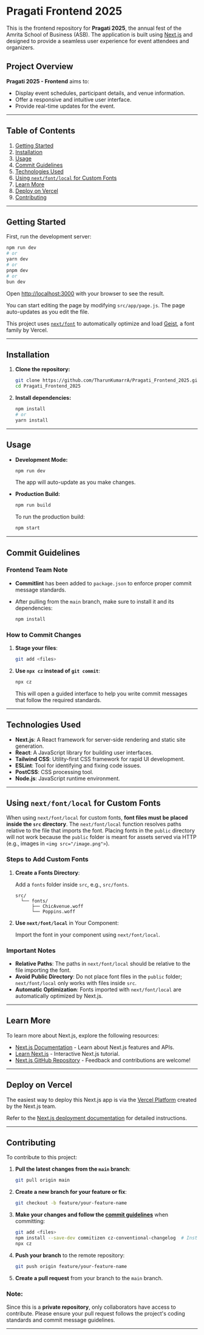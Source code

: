 # Pragati Frontend 2025

This is the frontend repository for **Pragati 2025**, the annual fest of the Amrita School of Business (ASB). The application is built using [Next.js](https://nextjs.org) and designed to provide a seamless user experience for event attendees and organizers.

## Project Overview

**Pragati 2025 - Frontend** aims to:

- Display event schedules, participant details, and venue information.
- Offer a responsive and intuitive user interface.
- Provide real-time updates for the event.

---

## Table of Contents

1. [Getting Started](#getting-started)
2. [Installation](#installation)
3. [Usage](#usage)
4. [Commit Guidelines](#commit-guidelines)
5. [Technologies Used](#technologies-used)
6. [Using `next/font/local` for Custom Fonts](#using-nextfontlocal-for-custom-fonts)
7. [Learn More](#learn-more)
8. [Deploy on Vercel](#deploy-on-vercel)
9. [Contributing](#contributing)

---

## Getting Started

First, run the development server:

```bash
npm run dev
# or
yarn dev
# or
pnpm dev
# or
bun dev
```

Open [http://localhost:3000](http://localhost:3000) with your browser to see the result.

You can start editing the page by modifying `src/app/page.js`. The page auto-updates as you edit the file.

This project uses [`next/font`](https://nextjs.org/docs/app/building-your-application/optimizing/fonts) to automatically optimize and load [Geist](https://vercel.com/font), a font family by Vercel.

---

## Installation

1. **Clone the repository:**
   
   ```bash
   git clone https://github.com/TharunKumarrA/Pragati_Frontend_2025.git
   cd Pragati_Frontend_2025
   ```

2. **Install dependencies:**
   
   ```bash
   npm install
   # or
   yarn install
   ```

---

## Usage

- **Development Mode:**
  
  ```bash
  npm run dev
  ```
  
  The app will auto-update as you make changes.

- **Production Build:**
  
  ```bash
  npm run build
  ```
  
  To run the production build:
  
  ```bash
  npm start
  ```

---

## Commit Guidelines

### Frontend Team Note

- **Commitlint** has been added to `package.json` to enforce proper commit message standards.

- After pulling from the `main` branch, make sure to install it and its dependencies:
  
  ```bash
  npm install
  ```

### How to Commit Changes

1. **Stage your files**:
   
   ```bash
   git add <files>
   ```

2. **Use `npx cz` instead of `git commit`**:
   
   ```bash
   npx cz
   ```
   
   This will open a guided interface to help you write commit messages that follow the required standards.

---

## Technologies Used

- **Next.js**: A React framework for server-side rendering and static site generation.
- **React**: A JavaScript library for building user interfaces.
- **Tailwind CSS**: Utility-first CSS framework for rapid UI development.
- **ESLint**: Tool for identifying and fixing code issues.
- **PostCSS**: CSS processing tool.
- **Node.js**: JavaScript runtime environment.

---

## Using `next/font/local` for Custom Fonts

When using `next/font/local` for custom fonts, **font files must be placed inside the `src` directory**. The `next/font/local` function resolves paths relative to the file that imports the font. Placing fonts in the `public` directory will not work because the `public` folder is meant for assets served via HTTP (e.g., images in `<img src="/image.png">`).

### Steps to Add Custom Fonts

1. **Create a Fonts Directory**:

   Add a `fonts` folder inside `src`, e.g., `src/fonts`.

   ```plaintext
   src/
     └── fonts/
         ├── ChicAvenue.woff
         └── Poppins.woff
   ```

2. **Use `next/font/local`** in Your Component:

   Import the font in your component using `next/font/local`.


### Important Notes

- **Relative Paths**: The paths in `next/font/local` should be relative to the file importing the font.
- **Avoid Public Directory**: Do not place font files in the `public` folder; `next/font/local` only works with files inside `src`.
- **Automatic Optimization**: Fonts imported with `next/font/local` are automatically optimized by Next.js.

---

## Learn More

To learn more about Next.js, explore the following resources:

- [Next.js Documentation](https://nextjs.org/docs) - Learn about Next.js features and APIs.
- [Learn Next.js](https://nextjs.org/learn) - Interactive Next.js tutorial.
- [Next.js GitHub Repository](https://github.com/vercel/next.js) - Feedback and contributions are welcome!

---

## Deploy on Vercel

The easiest way to deploy this Next.js app is via the [Vercel Platform](https://vercel.com/new?utm_medium=default-template&filter=next.js&utm_source=create-next-app&utm_campaign=create-next-app-readme) created by the Next.js team.

Refer to the [Next.js deployment documentation](https://nextjs.org/docs/app/building-your-application/deploying) for detailed instructions.

---

## Contributing

To contribute to this project:

1. **Pull the latest changes from the `main` branch**:
   
   ```bash
   git pull origin main
   ```

2. **Create a new branch for your feature or fix**:
   
   ```bash
   git checkout -b feature/your-feature-name
   ```

3. **Make your changes and follow the [commit guidelines](#commit-guidelines)** when committing:
   
   ```bash
   git add <files>
   npm install --save-dev commitizen cz-conventional-changelog  # Install Commitizen (if not already installed)
   npx cz
   ```

4. **Push your branch** to the remote repository:
   
   ```bash
   git push origin feature/your-feature-name
   ```

5. **Create a pull request** from your branch to the `main` branch.

### Note:

Since this is a **private repository**, only collaborators have access to contribute. Please ensure your pull request follows the project's coding standards and commit message guidelines.

---

